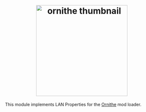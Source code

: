 <h1 align="center">
  <img src="../.github/ornithe.png" alt="ornithe thumbnail" width="300">
</h1>

This module implements LAN Properties for the [Ornithe](https://ornithemc.net/) mod loader.